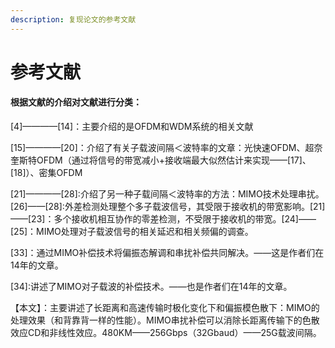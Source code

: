```yaml
---
description: 复现论文的参考文献
---
```


# 参考文献

#### 根据文献的介绍对文献进行分类：

\[4\]————\[14\]：主要介绍的是OFDM和WDM系统的相关文献

\[15\]————\[20\]：介绍了有关子载波间隔＜波特率的文章：光快速OFDM、超奈奎斯特OFDM（通过将信号的带宽减小+接收端最大似然估计来实现——\[17\]、\[18\]）、密集OFDM

\[21\]————\[28\]:介绍了另一种子载间隔＜波特率的方法：MIMO技术处理串扰。\[26\]——\[28\]:外差检测处理整个多子载波信号，其受限于接收机的带宽影响。\[21\]——\[23\]：多个接收机相互协作的零差检测，不受限于接收机的带宽。\[24\]——\[25\]：MIMO处理对子载波信号的相关延迟和相关频偏的调查。

\[33\]：通过MIMO补偿技术将偏振态解调和串扰补偿共同解决。——这是作者们在14年的文章。

\[34\]:讲述了MIMO对子载波的补偿技术。——也是作者们在14年的文章。

【本文】：主要讲述了长距离和高速传输时极化变化下和偏振模色散下：MIMO的处理效果（和背靠背一样的性能）。MIMO串扰补偿可以消除长距离传输下的色散效应CD和非线性效应。480KM——256Gbps（32Gbaud）——25G载波间隔。

